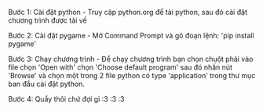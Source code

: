 ﻿Bước 1: Cài đặt python
	-
    Truy cập python.org để tải python, sau đó cài đặt chương trình được tải về

Bước 2: Cài đặt pygame
	-
    Mở Command Prompt và gõ đoạn lệnh: 'pip install pygame'
    
Bước 3: Chạy chương trình
	-
    Để chạy chương trình bạn chọn chuột phải vào file chọn 'Open with' chọn 'Choose default program' sau đó nhấn nút 'Browse' và chọn một trong 2 file python có type 'application' trong thư mục ban đầu cài đặt python.

Bước 4: Quẩy thôi chứ đợi gì :3 :3 :3